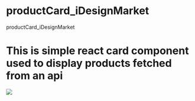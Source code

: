 # productCard_iDesignMarket
productCard_iDesignMarket
<h1>This is simple react card component used to display products fetched from an api </h1>
<img src={https://github.com/vishugupta517/productCard_iDesignMarket/assets/53815293/eb5674fd-5295-4944-8ccc-c3957c21bea5} >
